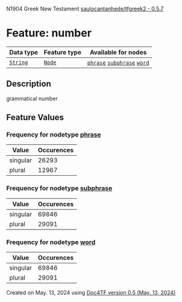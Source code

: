 N1904 Greek New Testament <a href="https://github.com/saulocantanhede/tfgreek2">saulocantanhede/tfgreek2 - 0.5.7</a>
# Feature: number
Data type|Feature type|Available for nodes
---|---|---
[`String`](featuresbydatatype.md#string)|[`Node`](featuresbytype.md#node)| [`phrase`](featuresbynodetype.md#phrase)  [`subphrase`](featuresbynodetype.md#subphrase)  [`word`](featuresbynodetype.md#word) 
## Description
grammatical number
## Feature Values
### Frequency for nodetype [phrase](featuresbynodetype.md#phrase)
Value|Occurences
---|---
singular|26293
plural|12967
### Frequency for nodetype [subphrase](featuresbynodetype.md#subphrase)
Value|Occurences
---|---
singular|69846
plural|29091
### Frequency for nodetype [word](featuresbynodetype.md#word)
Value|Occurences
---|---
singular|69846
plural|29091
 

Created on May. 13, 2024 using [Doc4TF version 0.5 (May. 13, 2024)](https://github.com/tonyjurg/Doc4TF/blob/main/CreateFeatureDoc.ipynb) 